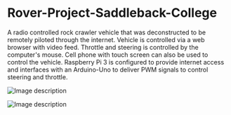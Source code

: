 # Rover-Project-Saddleback-College
A radio controlled rock crawler vehicle that was deconstructed to be remotely piloted through the internet. Vehicle is controlled via a web browser with video feed. Throttle and steering is controlled by the computer's mouse. Cell phone with touch screen can also be used to control the vehicle. Raspberry Pi 3 is configured to provide internet access and interfaces with an Arduino-Uno to deliver PWM signals to control steering and throttle.

![Image description](nothing)

![Image description](nothing)
